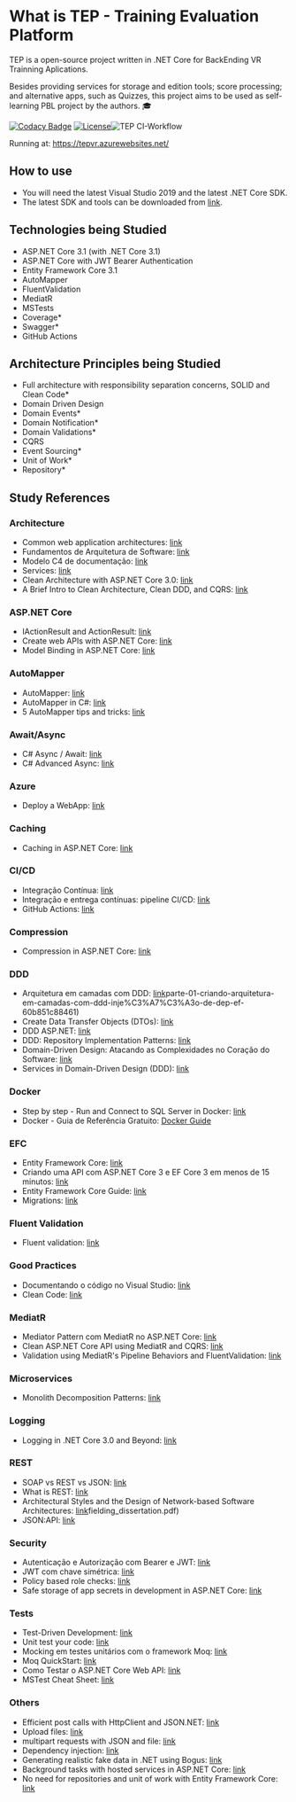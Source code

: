 # What is TEP - Training Evaluation Platform

TEP is a open-source project written in .NET Core for BackEnding VR Trainning Aplications.

Besides providing services for storage and edition tools; score processing; and alternative apps, such as Quizzes, this project aims to be used as self-learning PBL project by the authors. :mortar_board: 

[![Codacy Badge](https://app.codacy.com/project/badge/Grade/e9ba7510f8c843f8917baf4e070fdad5)](https://www.codacy.com/manual/rmcs87/TrainingEvaluationPlatform?utm_source=github.com&amp;utm_medium=referral&amp;utm_content=rmcs87/TrainingEvaluationPlatform&amp;utm_campaign=Badge_Grade)
[![License](https://img.shields.io/github/license/rmcs87/TrainingEvaluationPlatform)](LICENSE)![TEP CI-Workflow](https://github.com/rmcs87/TrainingEvaluationPlatform/workflows/TEP%20CI-Workflow/badge.svg)

Running at: https://tepvr.azurewebsites.net/

## How to use
-   You will need the latest Visual Studio 2019 and the latest .NET Core SDK.
-   The latest SDK and tools can be downloaded from [link](https://dot.net/core).

## Technologies being Studied
-   ASP.NET Core 3.1 (with .NET Core 3.1)
-   ASP.NET Core with JWT Bearer Authentication
-   Entity Framework Core 3.1
-   AutoMapper
-   FluentValidation
-   MediatR
-   MSTests
-   Coverage*
-   Swagger*
-   GitHub Actions

## Architecture Principles being Studied
-   Full architecture with responsibility separation concerns, SOLID and Clean Code*
-   Domain Driven Design
-   Domain Events*
-   Domain Notification*
-   Domain Validations*
-   CQRS
-   Event Sourcing*
-   Unit of Work*
-   Repository*

## Study References

### Architecture
-   Common web application architectures: [link](https://docs.microsoft.com/pt-br/dotnet/architecture/modern-web-apps-azure/common-web-application-architectures)
-   Fundamentos de Arquitetura de Software: [link](https://www.youtube.com/watch?v=jUH5lKfpWE0)
-   Modelo C4 de documentação: [link](https://www.infoq.com/br/articles/C4-architecture-model/)
-   Services: [link](https://pt.stackoverflow.com/questions/365350/domain-driven-design-qual-a-diferen%C3%A7a-entre-domain-services-infrastructure-ser)
-   Clean Architecture with ASP.NET Core 3.0: [link](https://www.youtube.com/watch?v=dK4Yb6-LxAk)
-   A Brief Intro to Clean Architecture, Clean DDD, and CQRS: [link](https://medium.com/software-alchemy/a-brief-intro-to-clean-architecture-clean-ddd-and-cqrs-23243c3f31b3)

### ASP.NET Core
-   IActionResult and ActionResult: [link](https://exceptionnotfound.net/asp-net-core-demystified-action-results/)
-   Create web APIs with ASP.NET Core: [link](https://docs.microsoft.com/en-us/aspnet/core/web-api/?view=aspnetcore-3.0#apicontroller-attribute)
-   Model Binding in ASP.NET Core: [link](https://docs.microsoft.com/pt-br/aspnet/core/mvc/models/model-binding?view=aspnetcore-3.1)

### AutoMapper
-   AutoMapper: [link](https://docs.automapper.org/en/latest/Getting-started.html)
-   AutoMapper in C#: [link](https://dotnettutorials.net/lesson/automapper-in-c-sharp/)
-   5 AutoMapper tips and tricks: [link](https://www.codeproject.com/articles/814869/automapper-tips-and-tricks)

### Await/Async
-   C# Async / Await: [link](https://www.youtube.com/watch?v=2moh18sh5p4)
-   C# Advanced Async: [link](https://www.youtube.com/watch?v=ZTKGRJy5P2M)

### Azure
-   Deploy a WebApp: [link](https://docs.microsoft.com/en-us/azure/developer/python/tutorial-deploy-app-service-on-linux-04)

### Caching
-   Caching in ASP.NET Core: [link](https://docs.microsoft.com/pt-br/aspnet/core/performance/caching/response?view=aspnetcore-3.1)

### CI/CD
-   Integração Contínua: [link](https://www.youtube.com/watch?v=nI3IjYcBGiU)
-   Integração e entrega contínuas: pipeline CI/CD: [link](https://www.redhat.com/pt-br/topics/devops/what-is-ci-cd)
-   GitHub Actions: [link](https://docs.github.com/en/actions)

### Compression
-   Compression in ASP.NET Core: [link](https://docs.microsoft.com/pt-br/aspnet/core/performance/response-compression?view=aspnetcore-3.1)

### DDD
-   Arquitetura em camadas com DDD: [link](https://medium.com/@ericandrade_24404/)parte-01-criando-arquitetura-em-camadas-com-ddd-inje%C3%A7%C3%A3o-de-dep-ef-60b851c88461)
-   Create Data Transfer Objects (DTOs): [link](https://docs.microsoft.com/pt-br/aspnet/web-api/overview/data/using-web-api-with-entity-framework/part-5)
-   DDD ASP.NET: [link](https://www.devmedia.com.br/ddd-asp-net-criando-um-repositorio-de-dados-parte-1/31733)
-   DDD: Repository Implementation Patterns: [link](https://lostechies.com/jimmybogard/2009/09/03/ddd-repository-implementation-patterns/)
-   Domain-Driven Design: Atacando as Complexidades no Coração do Software: [link](https://www.amazon.com.br/Domain-Driven-Design-Eric-Evans/dp/8550800651)
-   Services in Domain-Driven Design (DDD): [link](http://gorodinski.com/blog/2012/04/14/services-in-domain-driven-design-ddd/)

### Docker
-   Step by step - Run and Connect to SQL Server in Docker: [link](https://www.youtube.com/watch?v=SJAl3vOX05M)
-   Docker - Guia de Referência Gratuito: [Docker Guide](https://medium.com/@renato.groffe/docker-guia-de-refer%C3%AAncia-gratuito-70c14cfd8132)

### EFC
-   Entity Framework Core: [link](https://docs.microsoft.com/pt-br/ef/core/)
-   Criando uma API com ASP.NET Core 3 e EF Core 3 em menos de 15 minutos: [link](https://www.youtube.com/watch?v=but7jqjopKM)
-   Entity Framework Core Guide: [link](https://www.learnentityframeworkcore.com/)
-   Migrations: [link](https://www.entityframeworktutorial.net/efcore/entity-framework-core-migration.aspx)

### Fluent Validation
-   Fluent validation: [link](https://fluentvalidation.net/)

### Good Practices
-   Documentando o código no Visual Studio: [link](https://www.devmedia.com.br/documentando-o-codigo-no-visual-studio/28927)
-   Clean Code: [link](https://www.pearson.ch/Informatik/PrenticeHall/EAN/9780132350884/Clean-Code)

### MediatR
-   Mediator Pattern com MediatR no ASP.NET Core: [link](https://www.treinaweb.com.br/blog/mediator-pattern-com-mediatr-no-asp-net-core/)
-   Clean ASP.NET Core API using MediatR and CQRS: [link](https://www.youtube.com/watch?v=YzOBrVlthMk)
-   Validation using MediatR's Pipeline Behaviors and FluentValidation: [link](https://www.youtube.com/watch?v=2JzQuIvxIqk)

### Microservices
-   Monolith Decomposition Patterns: [link](https://www.infoq.com/presentations/microservices-principles-patterns/)

### Logging
-   Logging in .NET Core 3.0 and Beyond: [link](https://www.youtube.com/watch?v=oXNslgIXIbQ)

### REST
-   SOAP vs REST vs JSON: [link](https://raygun.com/blog/soap-vs-rest-vs-json/)
-   What is REST: [link](https://restfulapi.net/)
-   Architectural Styles and the Design of Network-based Software Architectures: [link](https://www.ics.uci.edu/~fielding/pubs/dissertation/)fielding_dissertation.pdf)
-   JSON:API: [link](https://jsonapi.org/)

### Security
-   Autenticação e Autorização com Bearer e JWT: [link](https://balta.io/blog/aspnetcore-3-autenticacao-autorizacao-bearer-jwt?rdst_srcid=2132416)
-   JWT com chave simétrica: [link](https://www.brunobrito.net.br/jwt-com-chave-assimetrica/?fbclid=IwAR3B2xknd8cH3XULDsYYCAMhRq6SBQs6ON3shemPIUoXPDbUZpPXyduQld0)
-   Policy based role checks: [link](https://docs.microsoft.com/en-us/aspnet/core/security/authorization/roles?view=aspnetcore-3.1https://docs.microsoft.com/en-us/aspnet/core/security/authorization/roles?view=aspnetcore-3.1)
-   Safe storage of app secrets in development in ASP.NET Core: [link](https://docs.microsoft.com/pt-br/aspnet/core/security/app-secrets?view=aspnetcore-3.1&tabs=windows)

### Tests
-   Test-Driven Development: [link](https://tdd.caelum.com.br/)
-   Unit test your code: [link](https://docs.microsoft.com/pt-br/visualstudio/test/unit-test-your-code?view=vs-2019)
-   Mocking em testes unitários com o framework Moq: [link](https://www.devmedia.com.br/mocking-em-testes-unitarios-com-o-framework-moq/36724)
-   Moq QuickStart: [link](https://github.com/Moq/moq4/wiki/Quickstart)
-   Como Testar o ASP.NET Core Web API: [link](https://www.infoq.com/br/articles/testing-aspnet-core-web-api/)
-   MSTest Cheat Sheet: [link](https://www.automatetheplanet.com/wp-content/uploads/2018/05/mstest-cheat-sheet-automatetheplanet.pdf)

### Others
-   Efficient post calls with HttpClient and JSON.NET: [link](https://johnthiriet.com/efficient-post-calls/)
-   Upload files: [link](https://docs.microsoft.com/pt-br/aspnet/core/mvc/models/file-uploads?view=aspnetcore-3.1)
-   multipart requests with JSON and file: [link](https://thomaslevesque.com/2018/09/04/handling-multipart-requests-with-json-and-file-uploads-in-asp-net-core/)
-   Dependency injection: [link](https://docs.microsoft.com/pt-br/aspnet/core/fundamentals/dependency-injection?view=aspnetcore-3.1)
-   Generating realistic fake data in .NET using Bogus: [link](https://www.youtube.com/watch?v=T9pwE1GAr_U)
-   Background tasks with hosted services in ASP.NET Core: [link](https://docs.microsoft.com/pt-br/aspnet/core/fundamentals/host/hosted-services?view=aspnetcore-3.1&tabs=visual-studio)
-   No need for repositories and unit of work with Entity Framework Core: [link](https://gunnarpeipman.com/ef-core-repository-unit-of-work/)
